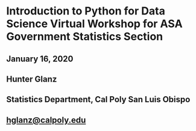 # Introduction to Python for Data Science Virtual Workshop for ASA Government Statistics Section

## January 16, 2020
## Hunter Glanz
## Statistics Department, Cal Poly San Luis Obispo
## hglanz@calpoly.edu
